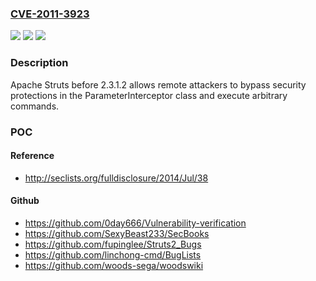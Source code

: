 ### [CVE-2011-3923](https://cve.mitre.org/cgi-bin/cvename.cgi?name=CVE-2011-3923)
![](https://img.shields.io/static/v1?label=Product&message=Struts&color=blue)
![](https://img.shields.io/static/v1?label=Version&message=n%2Fa&color=blue)
![](https://img.shields.io/static/v1?label=Vulnerability&message=Other&color=brighgreen)

### Description

Apache Struts before 2.3.1.2 allows remote attackers to bypass security protections in the ParameterInterceptor class and execute arbitrary commands.

### POC

#### Reference
- http://seclists.org/fulldisclosure/2014/Jul/38

#### Github
- https://github.com/0day666/Vulnerability-verification
- https://github.com/SexyBeast233/SecBooks
- https://github.com/fupinglee/Struts2_Bugs
- https://github.com/linchong-cmd/BugLists
- https://github.com/woods-sega/woodswiki

